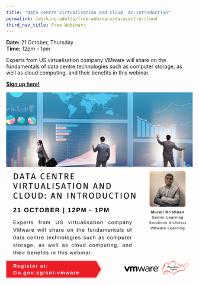 ```yaml
---
title: "Data centre virtualisation and cloud: An introduction"
permalink: /working-adults/free-webinars/datacentre-cloud
third_nav_title: Free Webinars
---
```

**Date:** 21 October, Thursday
<br> **Time:** 12pm - 1pm

Experts from US virtualisation company VMware will share on the fundamentals of data centre technologies such as computer storage, as well as cloud computing, and their benefits in this webinar.

[**Sign up here!**](https://zoom.us/webinar/register/7516330631452/WN_kHYVdk76QQu2sT5C38oMnA)

![Alt text for image on Isomer site](/images/WA-vmwareoct.png)